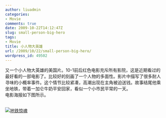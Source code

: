 ```yaml
---
author: liuadmin
categories:
- Movie
comments: true
date: 2009-10-22T14:12:47Z
slug: small-person-big-hero
tags:
- Movie
title: 小人物大英雄
url: /2009/10/22/small-person-big-hero/
wordpress_id: 49502
---
```


又一个小人物大英雄的美国片。10-1前后红色电影充斥所有影院，这是近期看过的最好看的一部电影了。比较好的刻画了一个人物的多面性。影片中描写了很多耐人寻味的小概率事件。这个情节比较紧凑，高潮出现在主角被迫送钱。故事结尾他乘坐地铁，带着一加仑牛奶平安回家，看似一个小市民平常的一天。<br />电影海报如下图所示。<br />

<br />[![地铁惊魂](http://7bv9gn.com1.z0.glb.clouddn.com/wp-content/uploads/266/26670/2009/10/e59cb0e99381e6838ae9ad82.jpg)](http://martinliu.cn/2009/10/22/small-person-big-hero/e59cb0e99381e6838ae9ad82/)

